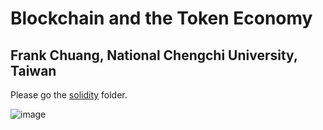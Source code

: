 # Blockchain and the Token Economy
## Frank Chuang, National Chengchi University, Taiwan

Please go the [solidity](solidity) folder.

![image](https://myoctocat.com/assets/images/base-octocat.svg)
